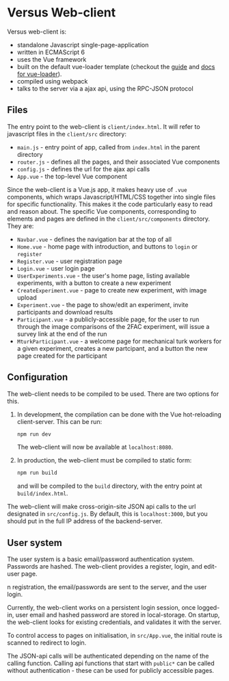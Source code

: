 
# Versus Web-client

Versus web-client is:

-  standalone Javascript single-page-application
- written in ECMAScript 6
- uses the Vue framework
- built on the default vue-loader template (checkout the [guide](http://vuejs-templates.github.io/webpack/) and [docs for vue-loader](http://vuejs.github.io/vue-loader)).
- compiled using webpack
- talks to the server via a ajax api, using the RPC-JSON protocol

## Files

The entry point to the web-client is `client/index.html`. It will refer to javascript files in the `client/src` directory:

- `main.js` - entry point of app, called from `index.html` in the parent directory
- `router.js` - defines all the pages, and their associated Vue components
- `config.js` - defines the url for the ajax api calls
- `App.vue` - the top-level Vue component

Since the web-client is a Vue.js app, it makes heavy use of `.vue` components, which wraps Javascript/HTML/CSS together into single files for specific functionality. This makes it the code particularly easy to read and reason about. The specific Vue components, corresponding to elements and pages are defined in the `client/src/components` directory. They are:

- `Navbar.vue` - defines the navigation bar at the top of all 
- `Home.vue` - home page with introduction, and buttons to `login` or `register`
- `Register.vue` - user registration page
- `Login.vue` - user login page
- `UserExperiments.vue` - the user's home page, listing available experiments, with a button to create a new experiment
- `CreateExperiment.vue` - page to create new experiment, with image upload
- `Experiment.vue` - the page to show/edit an experiment, invite participants and download results
- `Participant.vue` - a publicly-accessible page, for the user to run through the image comparisons of the 2FAC experiment, will issue a survey link at the end of the run
- `MturkParticipant.vue` - a welcome page for mechanical turk workers for a given experiment, creates a new partcipant, and a button the new page created for the participant

## Configuration

The web-client needs to be compiled to be used. There are two options for this.

1. In development, the compilation can be done with the Vue hot-reloading client-server. This can be run:

   ```bash
   npm run dev
   ```

   The web-client will now be available at `localhost:8080`.

2. In production, the web-client must be compiled to static form:

   ```bash
   npm run build
   ```

   and will be compiled to the `build` directory, with the entry point at `build/index.html`.

The web-client will make cross-origin-site JSON api calls to the url designated in `src/config.js`. By default, this is `localhost:3000`, but you should put in the full IP address of the backend-server.

## User system

The user system is a basic email/password authentication system. Passwords are hashed. The web-client provides a register, login, and edit-user page.

n registration, the email/passwords are sent to the server, and the user login. 

Currently, the web-client works on a persistent login session, once logged-in,  user email and hashed password are stored in local-storage. On startup, the web-client looks for existing credentials, and validates it with the server. 

To control access to pages on initialisation, in `src/App.vue`, the initial route is scanned to redirect to login.

The JSON-api calls will be authenticated depending on the name of the calling function. Calling api functions that start with `public*` can be called without authentication - these can be used for publicly accessible pages.